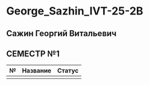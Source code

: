 # George_Sazhin_IVT-25-2B



## Сажин Георгий Витальевич

## СЕМЕСТР №1

| № | Название | Статус |
|---|----------|--------|
|   |          |        |
